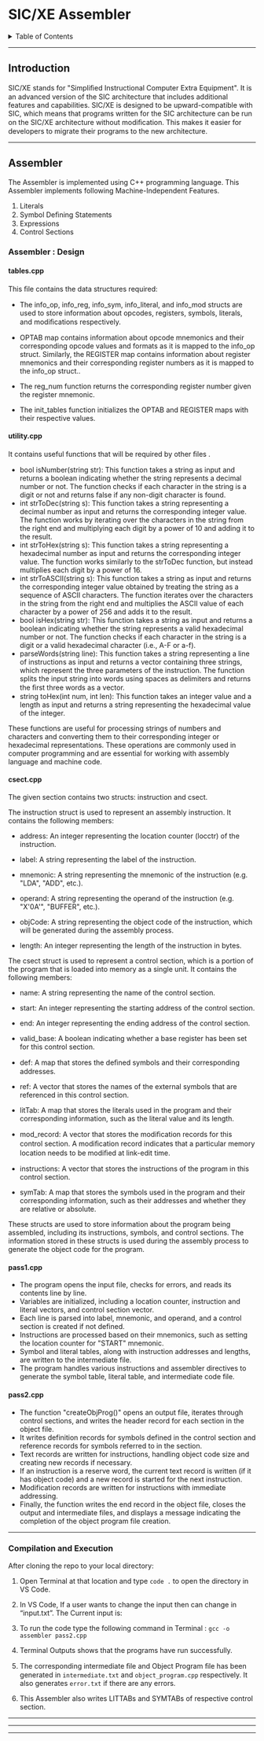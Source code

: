 <a name="readme-top"></a>

# SIC/XE Assembler

<!-- TABLE OF CONTENTS -->
<details>
  <summary>Table of Contents</summary>
  <ol>
    <li>
      <a href="## Introduction">Introduction</a>
    </li>
    <li>
      <a href="## Assembler">Assembler</a>
      <ul>
        <li>
          <a href="### Assembler : Design">Assembler : Design</a>
          </li>
      </ul>
    </li>
    <li><a href="### Compilation and Execution">Compilation and Execution</a></li>
  </ol>
</details>

***

<!-- ABOUT THE PROJECT -->
## Introduction


SIC/XE stands for "Simpliﬁed Instructional Computer Extra Equipment". It is an
advanced version of the SIC architecture that includes additional features and
capabilities. SIC/XE is designed to be upward-compatible with SIC, which means
that programs written for the SIC architecture can be run on the SIC/XE
architecture without modiﬁcation. This makes it easier for developers to migrate
their programs to the new architecture.

---

<!-- GETTING STARTED -->
## Assembler

The Assembler is implemented using C++ programming language.
This Assembler implements following Machine-Independent Features.
1. Literals
2. Symbol Deﬁning Statements
3. Expressions
4. Control Sections

### Assembler : Design

#### tables.cpp

This ﬁle contains the data structures required:
* The info_op, info_reg, info_sym, info_literal, and info_mod structs are
used to store information about opcodes, registers, symbols, literals,
and modiﬁcations respectively.

* OPTAB map contains information about opcode mnemonics and their
corresponding opcode values and formats as it is mapped to the
info_op struct. Similarly, the REGISTER map contains information about
register mnemonics and their corresponding register numbers as it is
mapped to the info_op struct..
* The reg_num function returns the corresponding register number
given the register mnemonic.
* The init_tables function initializes the OPTAB and REGISTER maps with
their respective values.

#### utility.cpp
It contains useful functions that will be required by other ﬁles .
* bool isNumber(string str): This function takes a string as input and
returns a boolean indicating whether the string represents a decimal
number or not. The function checks if each character in the string is a
digit or not and returns false if any non-digit character is found.
* int strToDec(string s): This function takes a string representing a
decimal number as input and returns the corresponding integer value.
The function works by iterating over the characters in the string from
the right end and multiplying each digit by a power of 10 and adding it
to the result.
* int strToHex(string s): This function takes a string representing a
hexadecimal number as input and returns the corresponding integer
value. The function works similarly to the strToDec function, but
instead multiplies each digit by a power of 16.
* int strToASCII(string s): This function takes a string as input and
returns the corresponding integer value obtained by treating the string
as a sequence of ASCII characters. The function iterates over the characters in the string from the right end and multiplies the ASCII
value of each character by a power of 256 and adds it to the result.
* bool isHex(string str): This function takes a string as input and returns
a boolean indicating whether the string represents a valid
hexadecimal number or not. The function checks if each character in
the string is a digit or a valid hexadecimal character (i.e., A-F or a-f).
* parseWords(string line): This function takes a string
representing a line of instructions as input and returns a vector
containing three strings, which represent the three parameters of the
instruction. The function splits the input string into words using spaces
as delimiters and returns the ﬁrst three words as a vector.
* string toHex(int num, int len): This function takes an integer value and
a length as input and returns a string representing the hexadecimal
value of the integer.

These functions are useful for processing strings of numbers and characters
and converting them to their corresponding integer or hexadecimal
representations. These operations are commonly used in computer
programming and are essential for working with assembly language and
machine code.
#### csect.cpp
The given section contains two structs: instruction and csect.

The instruction struct is used to represent an assembly instruction. It
contains the following members:
* address: An integer representing the location counter (locctr) of
the instruction.
* label: A string representing the label of the instruction.
* mnemonic: A string representing the mnemonic of the
instruction (e.g. "LDA", "ADD", etc.).


* operand: A string representing the operand of the instruction
(e.g. "X'0A'", "BUFFER", etc.).
* objCode: A string representing the object code of the
instruction, which will be generated during the assembly
process.
* length: An integer representing the length of the instruction in
bytes.

The csect struct is used to represent a control section, which is a
portion of the program that is loaded into memory as a single unit. It
contains the following members:
* name: A string representing the name of the control section.
* start: An integer representing the starting address of the control
section.
* end: An integer representing the ending address of the control
section.
* valid_base: A boolean indicating whether a base register has
been set for this control section.
* def: A map that stores the deﬁned symbols and their
corresponding addresses.
* ref: A vector that stores the names of the external symbols that
are referenced in this control section.
* litTab: A map that stores the literals used in the program and
their corresponding information, such as the literal value and its
length.
* mod_record: A vector that stores the modiﬁcation records for
this control section. A modiﬁcation record indicates that a
particular memory location needs to be modiﬁed at link-edit
time.
* instructions: A vector that stores the instructions of the program
in this control section.




* symTab: A map that stores the symbols used in the program and
their corresponding information, such as their addresses and
whether they are relative or absolute.

These structs are used to store information about the program being
assembled, including its instructions, symbols, and control sections. The
information stored in these structs is used during the assembly process to
generate the object code for the program.
#### pass1.cpp
* The program opens the input file, checks for errors, and reads its contents line by line.
* Variables are initialized, including a location counter, instruction and literal vectors, and control section vector.
* Each line is parsed into label, mnemonic, and operand, and a control section is created if not defined.
* Instructions are processed based on their mnemonics, such as setting the location counter for "START" mnemonic.
* Symbol and literal tables, along with instruction addresses and lengths, are written to the intermediate file.
* The program handles various instructions and assembler directives to generate the symbol table, literal table, and intermediate code file.
#### pass2.cpp
* The function "createObjProg()" opens an output file, iterates through control sections, and writes the header record for each section in the object file.
* It writes definition records for symbols defined in the control section and reference records for symbols referred to in the section.
* Text records are written for instructions, handling object code size and creating new records if necessary.
* If an instruction is a reserve word, the current text record is written (if it has object code) and a new record is started for the next instruction.
* Modification records are written for instructions with immediate addressing.
* Finally, the function writes the end record in the object file, closes the output and intermediate files, and displays a message indicating the completion of the object program file creation.

------

### Compilation and Execution
After cloning the repo to your local directory:
1. Open Terminal at that location and type `code .` to open the directory
in VS Code.

2. In VS Code, If a user wants to change the input then can change in
“input.txt”. The Current input is:

3. To run the code type the following command in Terminal : 
`gcc -o assembler pass2.cpp`

4. Terminal Outputs shows that the programs have run successfully.

5. The corresponding intermediate ﬁle and Object
Program ﬁle has been generated in `intermediate.txt` and
`object_program.cpp` respectively. It also generates `error.txt` if
there are any errors.


7. This Assembler also writes LITTABs and SYMTABs of respective
control section.
------
------
------




